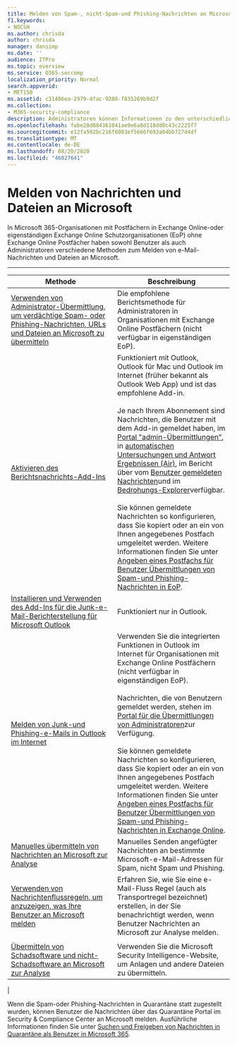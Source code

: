 ```yaml
---
title: Melden von Spam-, nicht-Spam-und Phishing-Nachrichten an Microsoft
f1.keywords:
- NOCSH
ms.author: chrisda
author: chrisda
manager: dansimp
ms.date: ''
audience: ITPro
ms.topic: overview
ms.service: O365-seccomp
localization_priority: Normal
search.appverid:
- MET150
ms.assetid: c31406ea-2979-4fac-9288-f835269b9d2f
ms.collection:
- M365-security-compliance
description: Administratoren können Informationen zu den unterschiedlichen Möglichkeiten zum Melden von guten und schlechten Nachrichten und Dateien an Microsoft zur Analyse erhalten.
ms.openlocfilehash: fabe28d084361041ae9e6a8d118dd8c43c2225f7
ms.sourcegitcommit: e12fa502bc216f6083ef5666f693a04bb727d4df
ms.translationtype: MT
ms.contentlocale: de-DE
ms.lasthandoff: 08/20/2020
ms.locfileid: "46827641"
---
```

# <a name="report-messages-and-files-to-microsoft"></a>Melden von Nachrichten und Dateien an Microsoft

In Microsoft 365-Organisationen mit Postfächern in Exchange Online-oder eigenständigen Exchange Online Schutzorganisationen (EoP) ohne Exchange Online Postfächer haben sowohl Benutzer als auch Administratoren verschiedene Methoden zum Melden von e-Mail-Nachrichten und Dateien an Microsoft.

****

|Methode|Beschreibung|
|---|---|
|[Verwenden von Administrator-Übermittlung, um verdächtige Spam- oder Phishing-Nachrichten, URLs und Dateien an Microsoft zu übermitteln](admin-submission.md)|Die empfohlene Berichtsmethode für Administratoren in Organisationen mit Exchange Online Postfächern (nicht verfügbar in eigenständigen EoP).|
|[Aktivieren des Berichtsnachrichts-Add-Ins](enable-the-report-message-add-in.md)|Funktioniert mit Outlook, Outlook für Mac und Outlook im Internet (früher bekannt als Outlook Web App) und ist das empfohlene Add-in. <br/><br/> Je nach Ihrem Abonnement sind Nachrichten, die Benutzer mit dem Add-in gemeldet haben, im [Portal "admin-Übermittlungen"](admin-submission.md), in [automatischen Untersuchungen und Antwort Ergebnissen (Air)](air-view-investigation-results.md), im Bericht über vom [Benutzer gemeldeten Nachrichten](view-email-security-reports.md#user-reported-messages-report)und im [Bedrohungs-Explorer](threat-explorer-views.md#email--submissions)verfügbar. <br/><br/> Sie können gemeldete Nachrichten so konfigurieren, dass Sie kopiert oder an ein von Ihnen angegebenes Postfach umgeleitet werden. Weitere Informationen finden Sie unter [Angeben eines Postfachs für Benutzer Übermittlungen von Spam-und Phishing-Nachrichten in EoP](user-submission.md).|
|[Installieren und Verwenden des Add-Ins für die Junk-e-Mail-Berichterstellung für Microsoft Outlook](junk-email-reporting-add-in-for-microsoft-outlook.md)|Funktioniert nur in Outlook.|
|[Melden von Junk-und Phishing-e-Mails in Outlook im Internet](report-junk-email-and-phishing-scams-in-outlook-on-the-web-eop.md)|Verwenden Sie die integrierten Funktionen in Outlook im Internet für Organisationen mit Exchange Online Postfächern (nicht verfügbar in eigenständigen EoP). <br/><br/> Nachrichten, die von Benutzern gemeldet werden, stehen im [Portal für die Übermittlungen von Administratoren](admin-submission.md)zur Verfügung. <br/><br/> Sie können gemeldete Nachrichten so konfigurieren, dass Sie kopiert oder an ein von Ihnen angegebenes Postfach umgeleitet werden. Weitere Informationen finden Sie unter [Angeben eines Postfachs für Benutzer Übermittlungen von Spam-und Phishing-Nachrichten in Exchange Online](user-submission.md).|
|[Manuelles übermitteln von Nachrichten an Microsoft zur Analyse](submit-spam-non-spam-and-phishing-scam-messages-to-microsoft-for-analysis.md)|Manuelles Senden angefügter Nachrichten an bestimmte Microsoft-e-Mail-Adressen für Spam, nicht Spam und Phishing.|
|[Verwenden von Nachrichtenflussregeln, um anzuzeigen, was Ihre Benutzer an Microsoft melden](use-mail-flow-rules-to-see-what-your-users-are-reporting-to-microsoft.md)|Erfahren Sie, wie Sie eine e-Mail-Fluss Regel (auch als Transportregel bezeichnet) erstellen, in der Sie benachrichtigt werden, wenn Benutzer Nachrichten an Microsoft zur Analyse melden.
|||
|[Übermitteln von Schadsoftware und nicht-Schadsoftware an Microsoft zur Analyse](submitting-malware-and-non-malware-to-microsoft-for-analysis.md)|Verwenden Sie die Microsoft Security Intelligence-Website, um Anlagen und andere Dateien zu übermitteln.|
|

Wenn die Spam-oder Phishing-Nachrichten in Quarantäne statt zugestellt wurden, können Benutzer die Nachrichten über das Quarantäne Portal im Security & Compliance Center an Microsoft melden. Ausführliche Informationen finden Sie unter [Suchen und Freigeben von Nachrichten in Quarantäne als Benutzer in Microsoft 365](find-and-release-quarantined-messages-as-a-user.md).
